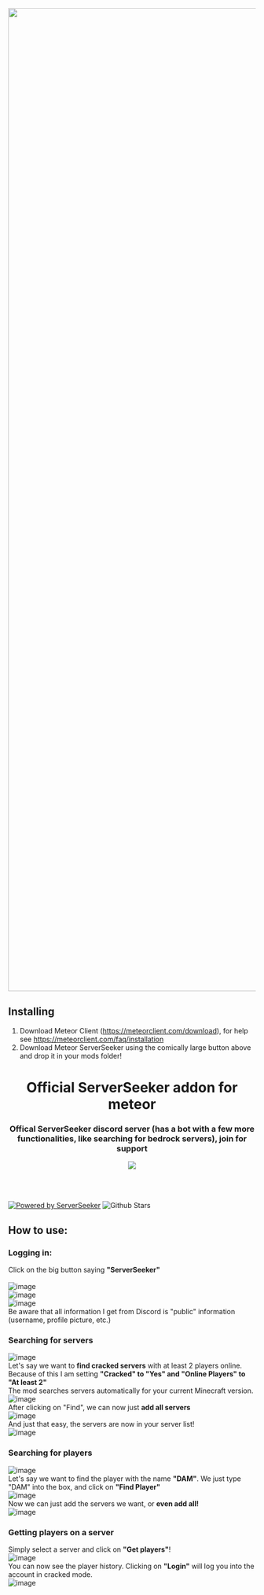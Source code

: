 <a href="https://github.com/DAMcraft/MeteorServerSeeker/releases/download/3.2.0/server-seeker-3.2.0.jar">
    <img src="https://custom-icon-badges.demolab.com/badge/-Download-2b2b2b?style=for-the-badge&logo=download&logoColor=white" width=2000></img>
</a>

## Installing
1. Download Meteor Client (https://meteorclient.com/download), for help see https://meteorclient.com/faq/installation
2. Download Meteor ServerSeeker using the comically large button above and drop it in your mods folder!
    
    
<h1 align="center"> Official ServerSeeker addon for meteor </h1>

<div align="center">
    <h3>Offical ServerSeeker discord server (has a bot with a few more functionalities, like searching for bedrock servers), join for support</h3>
    <a href="https://discord.gg/serverseeker-1087081486747971705">
    <img src="https://invidget.switchblade.xyz/serverseeker-1087081486747971705">
    </a>
</div>  
<br>
<br>
<br>    

<a href="https://serverseeker.net/docs.html"> ![Powered by ServerSeeker](https://img.shields.io/badge/Powered%20by%20the%20ServerSeeker--API-%232b2b2b.svg?style=for-the-badge&logo=python&logoColor=18d3ae)</a>
![Github Stars](https://img.shields.io/github/stars/DAMcraft/MeteorServerSeeker?style=for-the-badge&logo=github&labelColor=2b2b2b&color=2b2b2b)


## How to use:
### Logging in:
Click on the big button saying <b>"ServerSeeker"</b> <br />  
![image](https://github.com/DAMcraft/MeteorServerSeeker/assets/101678546/e3d2802e-b541-4746-97e1-7bedf18eb72c) <br />
![image](https://github.com/DAMcraft/MeteorServerSeeker/assets/101678546/5d45147c-15ad-4429-80b7-7503d8f0d227) <br />
![image](https://github.com/DAMcraft/MeteorServerSeeker/assets/101678546/2cc0022d-a701-42f0-a84c-7a23a4c8051f) <br />
    Be aware that all information I get from Discord is "public" information (username, profile picture, etc.) <br />

### Searching for servers
![image](https://github.com/Kaiasaurin/MeteorServerSeeker/assets/101678546/c2a2e2d9-1872-4199-a0ef-e16aba0c894d) <br />
Let's say we want to <b>find cracked servers</b> with at least 2 players online. Because of this I am setting <b>"Cracked" to "Yes" and "Online Players" to "At least 2"</b>   <br />
The mod searches servers automatically for your current Minecraft version.   <br />
![image](https://github.com/Kaiasaurin/MeteorServerSeeker/assets/101678546/f7df9cdd-c462-4f85-ab75-e26cd629a738) <br />
After clicking on "Find", we can now just <b>add all servers</b>  <br />
![image](https://github.com/Kaiasaurin/MeteorServerSeeker/assets/101678546/54e96b95-a533-4edc-93cf-1d58f81a399f)  <br />
And just that easy, the servers are now in your server list!   <br />
![image](https://github.com/DAMcraft/MeteorServerSeeker/assets/43420467/df47e6f6-b9bd-425c-98e8-e598602ede1e)  <br />


### Searching for players  
![image](https://github.com/Kaiasaurin/MeteorServerSeeker/assets/101678546/27192b9b-32a4-4ca2-b9df-3eb40812c85c) <br />
Let's say we want to find the player with the name <b>"DAM"</b>. We just type "DAM" into the box, and click on <b>"Find Player"</b>   <br />
![image](https://github.com/Kaiasaurin/MeteorServerSeeker/assets/101678546/3438c676-65b5-44da-914f-22f526db48dc)  <br />
Now we can just add the servers we want, or <b>even add all!</b>   <br />
![image](https://github.com/Kaiasaurin/MeteorServerSeeker/assets/101678546/b15cdfd1-d9e0-4ad4-90fa-33d5712cddb7) <br />


### Getting players on a server  
Simply select a server and click on <b>"Get players"</b>!   <br />
![image](https://github.com/Kaiasaurin/MeteorServerSeeker/assets/101678546/449c0950-49e2-4242-80b0-2063a4052e8a)  <br />
You can now see the player history. Clicking on <b>"Login"</b> will log you into the account in cracked mode.    <br />
![image](https://github.com/Kaiasaurin/MeteorServerSeeker/assets/101678546/a684197e-1c07-4999-83b7-71add0cce97b) <br />
